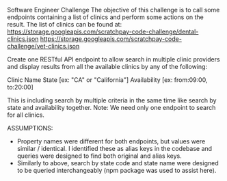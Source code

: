 Software Engineer Challenge
The objective of this challenge is to call some endpoints containing a list of clinics and perform some actions on the result.
The list of clinics can be found at:
https://storage.googleapis.com/scratchpay-code-challenge/dental-clinics.json
https://storage.googleapis.com/scratchpay-code-challenge/vet-clinics.json

Create one RESTful API endpoint to allow search in multiple clinic providers and display results from all the available clinics by any of the following:

Clinic Name
State [ex: "CA" or "California"]
Availability [ex: from:09:00, to:20:00]

This is including search by multiple criteria in the same time like search by state and availability together.
Note: We need only one endpoint to search for all clinics.

ASSUMPTIONS: 

- Property names were different for both endpoints, but values were similar /
  identical. I identified these as alias keys in the codebase and queries were
  designed to find both original and alias keys.
- Similarly to above, search by state code and state name were designed to be
  queried interchangeably (npm package was used to assist here).
